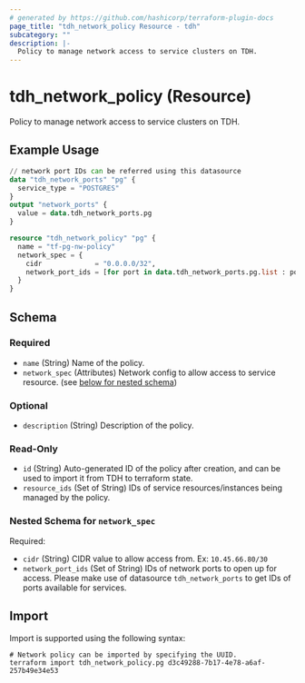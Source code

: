 ```yaml
---
# generated by https://github.com/hashicorp/terraform-plugin-docs
page_title: "tdh_network_policy Resource - tdh"
subcategory: ""
description: |-
  Policy to manage network access to service clusters on TDH.
---
```


# tdh_network_policy (Resource)

Policy to manage network access to service clusters on TDH.

## Example Usage

```terraform
// network port IDs can be referred using this datasource
data "tdh_network_ports" "pg" {
  service_type = "POSTGRES"
}
output "network_ports" {
  value = data.tdh_network_ports.pg
}

resource "tdh_network_policy" "pg" {
  name = "tf-pg-nw-policy"
  network_spec = {
    cidr             = "0.0.0.0/32",
    network_port_ids = [for port in data.tdh_network_ports.pg.list : port.id]
  }
}
```

<!-- schema generated by tfplugindocs -->
## Schema

### Required

- `name` (String) Name of the policy.
- `network_spec` (Attributes) Network config to allow access to service resource. (see [below for nested schema](#nestedatt--network_spec))

### Optional

- `description` (String) Description of the policy.

### Read-Only

- `id` (String) Auto-generated ID of the policy after creation, and can be used to import it from TDH to terraform state.
- `resource_ids` (Set of String) IDs of service resources/instances being managed by the policy.

<a id="nestedatt--network_spec"></a>
### Nested Schema for `network_spec`

Required:

- `cidr` (String) CIDR value to allow access from. Ex: `10.45.66.80/30`
- `network_port_ids` (Set of String) IDs of network ports to open up for access. Please make use of datasource `tdh_network_ports` to get IDs of ports available for services.

## Import

Import is supported using the following syntax:

```shell
# Network policy can be imported by specifying the UUID.
terraform import tdh_network_policy.pg d3c49288-7b17-4e78-a6af-257b49e34e53
```
